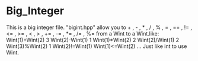 # Big_Integer
This is a big integer file.
"bigint.hpp" allow you to + , - , * , / , % , = , == , != , <= , >= , < , > , += , -= , *= , /= , %= from a Wint to a Wint.like:
Wint(1)+Wint(2) 3
Wint(2)-Wint(1) 1
Wint(1)*Wint(2) 2
Wint(2)/Wint(1) 2
Wint(3)%Wint(2) 1
Wint(2)!=Wint(1)
Wint(1)<=Wint(2)
...
Just like int to use Wint.
